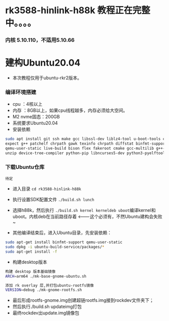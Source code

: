 # rk3588-hinlink-h88k  教程正在完整中。。。。
### 内核 5.10.110，不适用5.10.66

# 建构Ubuntu20.04
- 本次教程仅用于ubuntu-rkr2版本。

### 编译环境搭建
- cpu ：4核以上
- 内存 ：8GB以上，如果cpu线程越多，内存必须给大空间。
- M2 nvme固态：200GB
- 系统要求Ubuntu20.04
- 安装依赖
```bash
sudo apt install git ssh make gcc libssl-dev liblz4-tool u-boot-tools curl\
expect g++ patchelf chrpath gawk texinfo chrpath diffstat binfmt-support \
qemu-user-static live-build bison flex fakeroot cmake gcc-multilib g++-multilib \
unzip device-tree-compiler python-pip libncurses5-dev python3-pyelftools dpkg-dev \
```
 ### 下载Ubuntu仓库
 ```
 待定
 ```
- 进入目录 ```cd rk3588-hinlink-h88k```
 
- 执行设置SDK配置文件
 ```./build.sh lunch```
 
 - 选择h88k，然后执行 ```./build.sh kernel kerneldeb uboot```编译kernel和uboot。内核deb在当前路径存着  <---这个必须有，不然Ubuntu建构会失败~
 - 其他编译结束后，进入Ubuntu目录，先安装依赖：
 ```bash
sudo apt-get install binfmt-support qemu-user-static
sudo dpkg -i ubuntu-build-service/packages/*
sudo apt-get install -f
```
- 构建desktop版本
```bash
构建 desktop 版本基础镜像
ARCH=arm64 ./mk-base-gnome-ubuntu.sh

添加 rk overlay 层,并打包ubuntu-rootfs镜像
VERSION=debug ./mk-gnome-rootfs.sh
```
- 最后形成rootfs-gnome.img创建超链rootfs.img接到rockdev文件夹下；
- 然后执行./build.sh updateimg打包
- 最终rockdev出update.img镜像包


